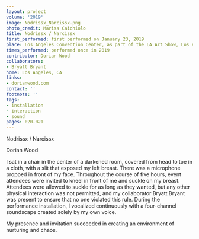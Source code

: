 ```yaml
---
layout: project
volume: '2019'
image: Nodrissx_Narcissx.png
photo_credit: Marisa Caichiolo
title: Nodrissx / Narcissx
first_performed: first performed on January 23, 2019
place: Los Angeles Convention Center, as part of the LA Art Show, Los Angeles, CA
times_performed: performed once in 2019
contributor: Dorian Wood
collaborators:
- Bryatt Bryant
home: Los Angeles, CA
links:
- dorianwood.com
contact: ''
footnote: ''
tags:
- installation
- interaction
- sound
pages: 020-021
---
```


Nodrissx / Narcissx

Dorian Wood

I sat in a chair in the center of a darkened room, covered from head to toe in a cloth, with a slit that exposed my left breast. There was a microphone propped in front of my face. Throughout the course of five hours, event attendees were invited to kneel in front of me and suckle on my breast. Attendees were allowed to suckle for as long as they wanted, but any other physical interaction was not permitted, and my collaborator Bryatt Bryant was present to ensure that no one violated this rule. During the performance installation, I vocalized continuously with a four-channel soundscape created solely by my own voice.

My presence and invitation succeeded in creating an environment of nurturing and chaos.
